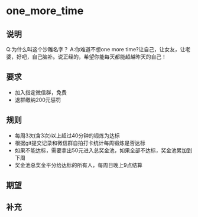 # one_more_time
## 说明
Q:为什么叫这个沙雕名字？
A:你难道不想one more time?让自己，让女友，让老婆，好吧，自己脑补。说正经的，希望你能每天都能超越昨天的自己！

## 要求
- 加入指定微信群，免费
- 退群缴纳200元惩罚

## 规则
- 每周3次(含3次)以上超过40分钟的锻炼为达标
- 根据git提交记录和微信群自拍打卡统计每周锻炼是否达标
- 如果不能达标，需要拿出50元进入总奖金池，如果全部不达标，奖金池累加到下周
- 奖金池总奖金平分给达标的所有人，每周日晚上9点结算

## 期望

## 补充
